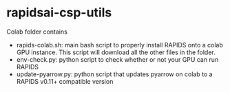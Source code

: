 # rapidsai-csp-utils

Colab folder contains
- rapids-colab.sh: main bash script to properly install RAPIDS onto a colab GPU instance.  This script will download all the other files in the folder.
- env-check.py: python script to check whether or not your GPU can run RAPIDS
- update-pyarrow.py: python script that updates pyarrow on colab to a RAPIDS v0.11+ compatible version
